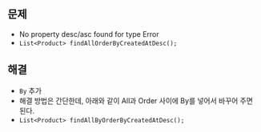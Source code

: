 ## 문제
- No property desc/asc found for type Error
- `List<Product> findAllOrderByCreatedAtDesc();`

## 해결
- `By` 추가
- 해결 방법은 간단한데, 아래와 같이 All과 Order 사이에 By를 넣어서 바꾸어 주면 된다.
- `List<Product> findAllByOrderByCreatedAtDesc();`
